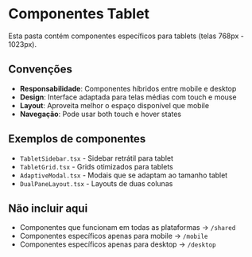 # Componentes Tablet

Esta pasta contém componentes específicos para tablets (telas 768px - 1023px).

## Convenções

- **Responsabilidade**: Componentes híbridos entre mobile e desktop
- **Design**: Interface adaptada para telas médias com touch e mouse
- **Layout**: Aproveita melhor o espaço disponível que mobile
- **Navegação**: Pode usar both touch e hover states

## Exemplos de componentes

- `TabletSidebar.tsx` - Sidebar retrátil para tablet
- `TabletGrid.tsx` - Grids otimizados para tablets
- `AdaptiveModal.tsx` - Modais que se adaptam ao tamanho tablet
- `DualPaneLayout.tsx` - Layouts de duas colunas

## Não incluir aqui

- Componentes que funcionam em todas as plataformas → `/shared`
- Componentes específicos apenas para mobile → `/mobile`
- Componentes específicos apenas para desktop → `/desktop`
